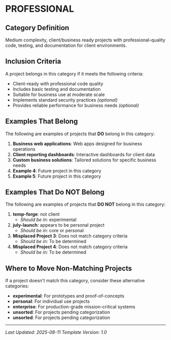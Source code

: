 # PROFESSIONAL

## Category Definition

Medium complexity, client/business ready projects with professional-quality code, testing, and documentation for client environments.

## Inclusion Criteria

A project belongs in this category if it meets the following criteria:

- Client-ready with professional code quality
- Includes basic testing and documentation
- Suitable for business use at moderate scale
- Implements standard security practices *(optional)*
- Provides reliable performance for business needs *(optional)*

## Examples That Belong

The following are examples of projects that **DO** belong in this category:

1. **Business web applications**: Web apps designed for business operations
2. **Client reporting dashboards**: Interactive dashboards for client data
3. **Custom business solutions**: Tailored solutions for specific business needs
4. **Example 4**: Future project in this category
5. **Example 5**: Future project in this category

## Examples That Do NOT Belong

The following are examples of projects that **DO NOT** belong in this category:

1. **temp-forge**: not client
   - *Should be in:* experimental
2. **july-launch**: appears to be personal project
   - *Should be in:* core or personal
3. **Misplaced Project 3**: Does not match category criteria
   - *Should be in:* To be determined
4. **Misplaced Project 4**: Does not match category criteria
   - *Should be in:* To be determined

## Where to Move Non-Matching Projects

If a project doesn't match this category, consider these alternative categories:

- **experimental**: For prototypes and proof-of-concepts
- **personal**: For individual use projects
- **enterprise**: For production-grade mission-critical systems
- **unsorted**: For projects pending categorization
- **unsorted**: For projects pending categorization

---

*Last Updated: 2025-08-11*
*Template Version: 1.0*
